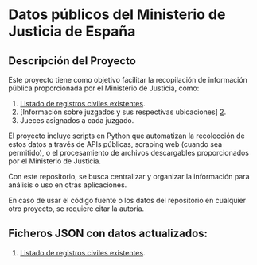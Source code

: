 # Datos públicos del Ministerio de Justicia de España

## Descripción del Proyecto

Este proyecto tiene como objetivo facilitar la recopilación de información pública proporcionada por el Ministerio de Justicia, como:

1. [Listado de registros civiles existentes][1].
2. [Información sobre juzgados y sus respectivas ubicaciones] [2].
3. Jueces asignados a cada juzgado.

El proyecto incluye scripts en Python que automatizan la recolección de estos datos a través de APIs públicas, scraping web (cuando sea permitido), o el procesamiento de archivos descargables proporcionados por el Ministerio de Justicia.

Con este repositorio, se busca centralizar y organizar la información para análisis o uso en otras aplicaciones.

En caso de usar el código fuente o los datos del repositorio en cualquier otro proyecto, se requiere citar la autoría.

## Ficheros JSON con datos actualizados:
1. [Listado de registros civiles existentes][1].

[1]: <https://github.com/pedroj0s/Datos-Publicos-Ministerio-Justicia/blob/229f268c3dbad00e66c473e06c5078b666015d0d/data/registros-civiles-datos-capturados.json> "Datos de los Registros Civiles existentes."
[2]: <https://github.com/pedroj0s/Datos-Publicos-Ministerio-Justicia/blob/2587d15dd1e924f08c939644d3b9e7f79f31adc2/data/juzgados-cpgj-datos-capturados.json> "Datos de juzgados españoles obtenidos desde el CGPJ."
